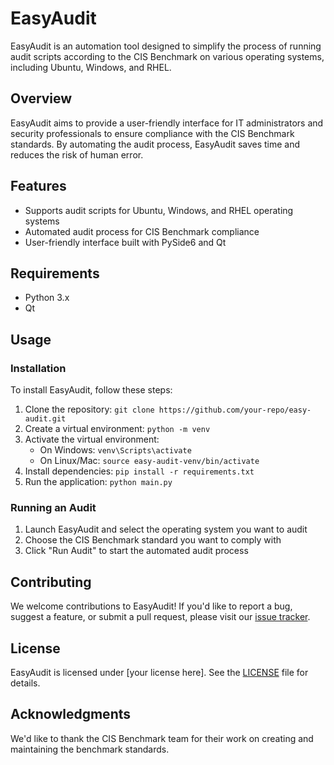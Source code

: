 # EasyAudit

EasyAudit is an automation tool designed to simplify the process of running audit scripts according to the CIS Benchmark on various operating systems, including Ubuntu, Windows, and RHEL.

## Overview

EasyAudit aims to provide a user-friendly interface for IT administrators and security professionals to ensure compliance with the CIS Benchmark standards. By automating the audit process, EasyAudit saves time and reduces the risk of human error.

## Features

* Supports audit scripts for Ubuntu, Windows, and RHEL operating systems
* Automated audit process for CIS Benchmark compliance
* User-friendly interface built with PySide6 and Qt

## Requirements

* Python 3.x
* Qt

## Usage

### Installation

To install EasyAudit, follow these steps:

1. Clone the repository: `git clone https://github.com/your-repo/easy-audit.git`
2. Create a virtual environment: `python -m venv`
3. Activate the virtual environment:
    * On Windows: `venv\Scripts\activate`
    * On Linux/Mac: `source easy-audit-venv/bin/activate`
4. Install dependencies: `pip install -r requirements.txt`
5. Run the application: `python main.py`

### Running an Audit

1. Launch EasyAudit and select the operating system you want to audit
2. Choose the CIS Benchmark standard you want to comply with
3. Click "Run Audit" to start the automated audit process

## Contributing

We welcome contributions to EasyAudit! If you'd like to report a bug, suggest a feature, or submit a pull request, please visit our [issue tracker](https://github.com/h4636oh/EasyAudit_QT/issues).

## License

EasyAudit is licensed under [your license here]. See the [LICENSE](LICENSE) file for details.

## Acknowledgments

We'd like to thank the CIS Benchmark team for their work on creating and maintaining the benchmark standards.
